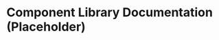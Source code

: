 # Component Library Documentation (Placeholder)

<!-- TODO: Implement Storybook/Compodoc and link it here. Add run/view instructions to client-angular/README.md. (as per DOCS_IMPROVEMENT_PLAN.md) -->

